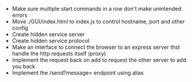 - Make sure multiple start commands in a row don't make unintended errors
- Move ./GUI/index.html to index.js to control hostname, port and other config
- Create hidden service server
- Create hidden service protocol
- Make an interface to connect the browser to an express server thst handle the http requests itself (proxy)
- Implement the request back on add to request the other server to add you back
- Implement the /send?message= endpoint using alias
